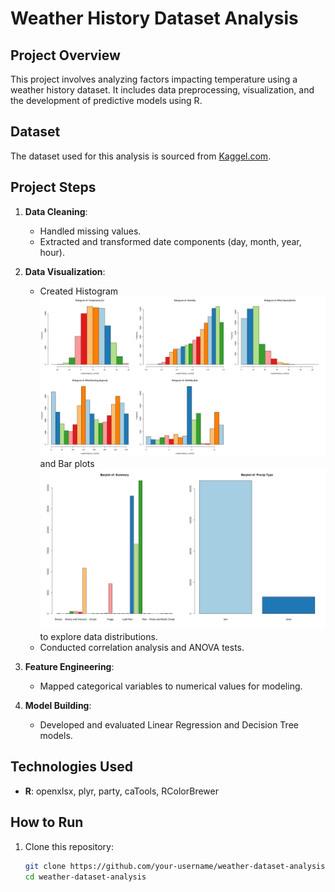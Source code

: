 # Weather History Dataset Analysis

## Project Overview
This project involves analyzing factors impacting temperature using a weather history dataset. It includes data preprocessing, visualization, and the development of predictive models using R.

## Dataset
The dataset used for this analysis is sourced from [Kaggel.com](https://www.kaggle.com/datasets/rafunlearnhub/weatherhistory/data).

## Project Steps
1. **Data Cleaning**:
   - Handled missing values.
   - Extracted and transformed date components (day, month, year, hour).

2. **Data Visualization**:
   - Created Histogram![Histograms](Histograms_for_Continuous_Variabales.jpeg) and Bar plots![Bar Plots](Bar_plots_for_categorical_variables.jpeg) to explore data distributions.
   - Conducted correlation analysis and ANOVA tests.

3. **Feature Engineering**:
   - Mapped categorical variables to numerical values for modeling.

4. **Model Building**:
   - Developed and evaluated Linear Regression and Decision Tree models.

## Technologies Used
- **R**: openxlsx, plyr, party, caTools, RColorBrewer

## How to Run
1. Clone this repository:
   ```sh
   git clone https://github.com/your-username/weather-dataset-analysis.git
   cd weather-dataset-analysis
